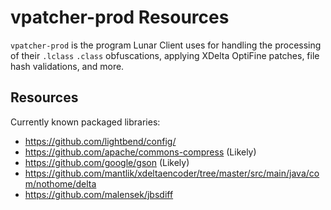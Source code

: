 # vpatcher-prod Resources
`vpatcher-prod` is the program Lunar Client uses for handling the processing of their `.lclass` `.class` obfuscations, applying XDelta OptiFine patches, file hash validations, and more.

## Resources
Currently known packaged libraries:
* https://github.com/lightbend/config/
* https://github.com/apache/commons-compress (Likely)
* https://github.com/google/gson (Likely)
* https://github.com/mantlik/xdeltaencoder/tree/master/src/main/java/com/nothome/delta
* https://github.com/malensek/jbsdiff
